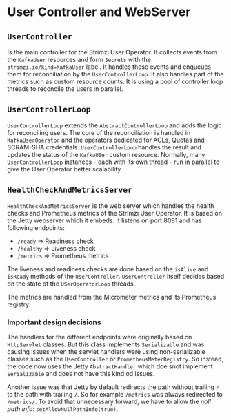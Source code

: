 # User Controller and WebServer

## `UserController`

Is the main controller for the Strimzi User Operator.
It collects events from the `KafkaUser` resources and form `Secrets` with the `strimzi.io/kind=KafkaUser` label.
It handles these events and enqueues them for reconciliation by the `UserControllerLoop`.
It also handles part of the metrics such as custom resource counts.
It is using a pool of controller loop threads to reconcile the users in parallel.

## `UserControllerLoop`

`UserControllerLoop` extends the `AbstractControllerLoop` and adds the logic for reconciling users.
The core of the reconciliation is handled in `KafkaUserOperator` and the operators dedicated for ACLs, Quotas and SCRAM-SHA credentials.
`UserControllerLoop` handles the result and updates the status of the `KafkaUSer` custom resource.
Normally, many `UserControllerLoop` instances - each with its own thread - run in parallel to give the User Operator better scalability.

## `HealthCheckAndMetricsServer`

`HealthCheckAndMetricsServer` is the web server which handles the health checks and Prometheus metrics of the Strimzi User Operator.
It is based on the Jetty webserver which it embeds.
It listens on port 8081 and has following endpoints:
* `/ready` => Readiness check
* `/healthy` => Liveness check
* `/metrics` => Prometheus metrics

The liveness and readiness checks are done based on the `isAlive` and `isReady` methods of the `UserController`.
`UserController` itself decides based on the state of the `USerOperatorLoop` threads.

The metrics are handled from the Micrometer metrics and its Prometheus registry.

### Important design decisions

The handlers for the different endpoints were originally based on `HttpServlet` classes.
But this class implements `Serializable` and was causing issues when the servlet handlers were using non-serializable classes such as the `UserController` or `PrometheusMeterRegistry`.
So instead, the code now uses the Jetty `AbstractHandler` which doe snot implement `Serializable` and does not have this kind od issues.

Another issue was that Jetty by default redirects the path without trailing `/` to the path with trailing `/`.
So for example `/metrics` was always redirected to `/metrics/`.
To avoid that unnecessary forward, we have to allow the _noll path info_: `setAllowNullPathInfo(true)`.